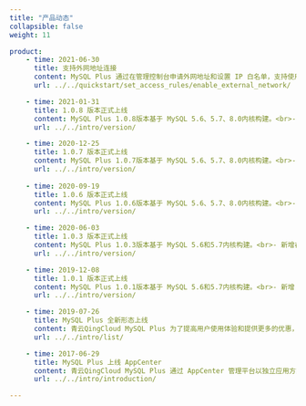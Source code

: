 ```yaml
---
title: "产品动态"
collapsible: false
weight: 11

product:
    - time: 2021-06-30
      title: 支持外网地址连接
      content: MySQL Plus 通过在管理控制台申请外网地址和设置 IP 白名单，支持使用外网地址连接数据库。
      url: ../../quickstart/set_access_rules/enable_external_network/

    - time: 2021-01-31
      title: 1.0.8 版本正式上线
      content: MySQL Plus 1.0.8版本基于 MySQL 5.6、5.7、8.0内核构建。<br>- 支持自动重建复制异常从库或只读实例；<br>- 新增 innodb_adaptive_hash_index、performance_schema、innodb_autoinc_lock_mode 配置参数管理；<br>- 优化 max_allowed_packet、slave_pending_jobs_size_max、innodb_log_file_size 配置参数默认值。
      url: ../../intro/version/

    - time: 2020-12-25
      title: 1.0.7 版本正式上线
      content: MySQL Plus 1.0.7版本基于 MySQL 5.6、5.7、8.0内核构建。<br>- 支持从旧形态升级到新形态；<br>- 支持创建三节点主实例；<br>- 支持灾备功能和 zabbix_agent 功能；<br>- 支持连接控制插件；<br>- 新增 election-timeout、semi-sync timeout 配置参数管理；<br>- 新增 Innodb_row_lock_waits、Innodb_row_lock_time_avg 监控项；<br>- sql_mode 支持 PIPES_AS_CONCAT, IGNORE_SPACE；<br>- 取消高级权限用户个数限制，支持创建多个高级权限账号；<br>- 高可用读 IP 支持指定分发请求的角色；<br>- 修复集群自动化运维问题，加强集群高可用稳定性。
      url: ../../intro/version/
   
    - time: 2020-09-19
      title: 1.0.6 版本正式上线
      content: MySQL Plus 1.0.6版本基于 MySQL 5.6、5.7、8.0内核构建。<br>- 新增兼容 MySQL 8.0内核；<br>- 支持 xtrabackup 在线迁移服务；<br>- 支持关闭 SSL 传输加密时，自动清空 FTP 目录下 SSL 配置文件；<br>- 支持通过 HTTP 服务预览、下载日志；<br>- 支持在管理控制台重建只读实例；<br>- 支持磁盘大小最小默认为 20GB；<br>- 优化 audit_log_rotations 配置参数最高可配置48个文件；<br>- 修复集群自动化运维问题。
      url: ../../intro/version/

    - time: 2020-06-03
      title: 1.0.3 版本正式上线
      content: MySQL Plus 1.0.3版本基于 MySQL 5.6和5.7内核构建。<br>- 新增在线迁移后交换预留 IP 功能；<br>- 优化集群扩容流程，并缩小主丢失时间窗口；<br>- 支持选用企业型e2 主机；<br>- 新增  innodb_flush_method 和 innodb_use_native_aio 配置参数管理；<br>- 支持自动订正 root 和 proxy 节点账号；<br>- 支持串行升级功能；<br>- 修复集群自动化运维问题。
      url: ../../intro/version/

    - time: 2019-12-08
      title: 1.0.1 版本正式上线
      content: MySQL Plus 1.0.1版本基于 MySQL 5.6和5.7内核构建。<br>- 新增 MySQL 审计功能；<br>- 新增密码强度规则配置参数；<br>- 新增 Innodb_row_lock_time_avg 监控项；<br>- 新增自动订正运维账号功能；<br>- 新增主节点只读状态的自动检测和订正功能；<br>- 新增云服务器 64核256G 规格；<br>- 修复集群自动化运维问题。
      url: ../../intro/version/

    - time: 2019-07-26
      title: MySQL Plus 全新形态上线
      content: 青云QingCloud MySQL Plus 为了提高用户使用体验和提供更多的优惠，发布了全新的版本，支持基础版、高可用版、金融版三个产品系列；同时为提高使用性能，新增读写分离和只读实例节点。
      url: ../../intro/list/

    - time: 2017-06-29
      title: MySQL Plus 上线 AppCenter
      content: 青云QingCloud MySQL Plus 通过 AppCenter 管理平台以独立应用方式提供服务。<br>MySQL Plus 是一款具备金融级强一致性、主从秒级切换，集 InnoDB+TokuDB 双存储引擎支持的增强型 MySQL 集群应用。作为 QingCloud 关系型数据库 RDB 的升级版本，QingCloud MySQL Plus 主要面向对数据一致性和高可用性有着强烈需求的高端企业级用户。
      url: ../../intro/introduction/

---
```


<!-- 设置上述参数可生成产品动态页  -->
